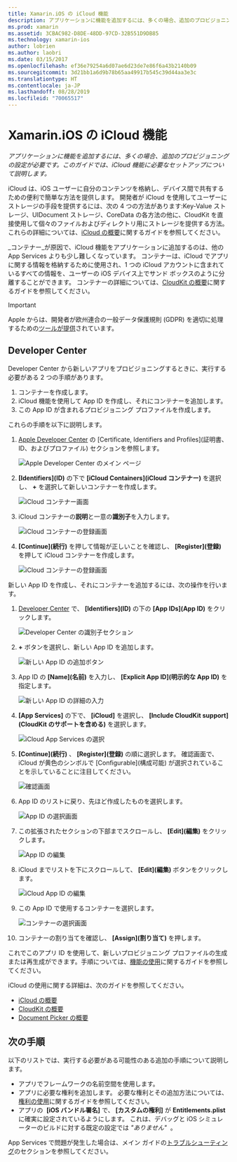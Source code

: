 ```yaml
---
title: Xamarin.iOS の iCloud 機能
description: アプリケーションに機能を追加するには、多くの場合、追加のプロビジョニングの設定が必要です。 このガイドでは、iCloud 機能に必要なセットアップについて説明します。
ms.prod: xamarin
ms.assetid: 3CBAC982-D8DE-48DD-97CD-32B551D9DB85
ms.technology: xamarin-ios
author: lobrien
ms.author: laobri
ms.date: 03/15/2017
ms.openlocfilehash: ef36e79254a6d07ae6d23de7e86f6a43b2140b09
ms.sourcegitcommit: 3d21bb1a6d9b78b65aa49917b545c39d44aa3e3c
ms.translationtype: HT
ms.contentlocale: ja-JP
ms.lasthandoff: 08/28/2019
ms.locfileid: "70065517"
---
```

# <a name="icloud-capabilities-in-xamarinios"></a>Xamarin.iOS の iCloud 機能

_アプリケーションに機能を追加するには、多くの場合、追加のプロビジョニングの設定が必要です。このガイドでは、iCloud 機能に必要なセットアップについて説明します。_

iCloud は、iOS ユーザーに自分のコンテンツを格納し、デバイス間で共有するための便利で簡単な方法を提供します。 開発者が iCloud を使用してユーザーにストレージの手段を提供するには、次の 4 つの方法があります:Key-Value ストレージ、UIDocument ストレージ、CoreData の各方法の他に、CloudKit を直接使用して個々のファイルおよびディレクトリ用にストレージを提供する方法。 これらの詳細については、[iCloud の概要](~/ios/data-cloud/introduction-to-icloud.md)に関するガイドを参照してください。

_コンテナー_が原因で、iCloud 機能をアプリケーションに追加するのは、他の App Services よりも少し難しくなっています。 コンテナーは、iCloud でアプリに関する情報を格納するために使用され、1 つの iCloud アカウントに含まれているすべての情報を、ユーザーの iOS デバイス上でサンド ボックスのように分離することができます。 コンテナーの詳細については、[CloudKit の概要](~/ios/data-cloud/intro-to-cloudkit.md)に関するガイドを参照してください。

> [!IMPORTANT]
> Apple からは、開発者が欧州連合の一般データ保護規則 (GDPR) を適切に処理するための[ツールが提供](https://developer.apple.com/support/allowing-users-to-manage-data/)されています。

<a name="icloud-developer-center" />

## <a name="developer-center"></a>Developer Center

Developer Center から新しいアプリをプロビジョニングするときに、実行する必要がある 2 つの手順があります。

1. コンテナーを作成します。
2. iCloud 機能を使用して App ID を作成し、それにコンテナーを追加します。
3. この App ID が含まれるプロビジョニング プロファイルを作成します。

これらの手順を以下に説明します。

1. [Apple Developer Center](https://developer.apple.com/account/) の [Certificate, Identifiers and Profiles]\(証明書、ID、およびプロファイル\) セクションを参照します。 
    
     ![Apple Developer Center のメイン ページ](icloud-capabilities-images/image22.png)

2. **[Identifiers]\(ID\)** の下で **[iCloud Containers]\(iCloud コンテナー\)** を選択し、 **+** を選択して新しいコンテナーを作成します。  
    
    ![iCloud コンテナー画面](icloud-capabilities-images/image23.png)

3. iCloud コンテナーの**説明**と一意の**識別子**を入力します。 
    
    ![iCloud コンテナーの登録画面](icloud-capabilities-images/image24.png)

4. **[Continue]\(続行\)** を押して情報が正しいことを確認し、 **[Register]\(登録\)** を押して iCloud コンテナーを作成します。  
    
    ![iCloud コンテナーの登録画面](icloud-capabilities-images/image25.png)

新しい App ID を作成し、それにコンテナーを追加するには、次の操作を行います。

1. [Developer Center](https://developer.apple.com/account/) で、 **[Identifiers]\(ID\)** の下の **[App IDs]\(App ID\)** をクリックします。 
    
    ![Developer Center の識別子セクション](icloud-capabilities-images/image26.png)

2. **+** ボタンを選択し、新しい App ID を追加します。 
    
    ![新しい App ID の追加ボタン](icloud-capabilities-images/image27.png)

3. App ID の **[Name]\(名前\)** を入力し、 **[Explicit App ID]\(明示的な App ID\)** を指定します。
    
    ![新しい App ID の詳細の入力](icloud-capabilities-images/image28.png)

4. **[App Services]** の下で、 **[iCloud]** を選択し、 **[Include CloudKit support]\(CloudKit のサポートを含める\)** を選択します。
    
    ![iCloud App Services の選択](icloud-capabilities-images/image29.png)

5. **[Continue]\(続行\)** 、 **[Register]\(登録\)** の順に選択します。 確認画面で、iCloud が黄色のシンボルで [Configurable]\(構成可能\) が選択されていることを示していることに注目してください。   
    
    ![確認画面](icloud-capabilities-images/image30.png)

6. App ID のリストに戻り、先ほど作成したものを選択します。 
    
    ![App ID の選択画面](icloud-capabilities-images/image31.png)

7. この拡張されたセクションの下部までスクロールし、 **[Edit]\(編集\)** をクリックします。
    
    ![App ID の編集](icloud-capabilities-images/image32.png)

8. iCloud までリストを下にスクロールして、 **[Edit]\(編集\)** ボタンをクリックします。  
    
    ![iCloud App ID の編集](icloud-capabilities-images/image33.png)

9. この App ID で使用するコンテナーを選択します。  
    
    ![コンテナーの選択画面](icloud-capabilities-images/image34.png)

10. コンテナーの割り当てを確認し、 **[Assign]\(割り当て\)** を押します。
 
これでこのアプリ ID を使用して、新しいプロビジョニング プロファイルの生成または再生成ができます。手順については、[機能の使用](~/ios/deploy-test/provisioning/capabilities/index.md)に関するガイドを参照してください。 

iCloud の使用に関する詳細は、次のガイドを参照してください。

* [iCloud の概要](~/ios/data-cloud/introduction-to-icloud.md)
* [CloudKit の概要](~/ios/data-cloud/intro-to-cloudkit.md)
* [Document Picker の概要](~/ios/platform/document-picker.md)

## <a name="next-steps"></a>次の手順
 
以下のリストでは、実行する必要がある可能性のある追加の手順について説明します。

* アプリでフレームワークの名前空間を使用します。
* アプリに必要な権利を追加します。 必要な権利とその追加方法については、[権利の使用](~/ios/deploy-test/provisioning/entitlements.md)に関するガイドを参照してください。
* アプリの  **[iOS バンドル署名]** で、 **[カスタムの権利]** が **Entitlements.plist** に確実に設定されているようにします。 これは、デバッグと iOS シミュレーターのビルドに対する既定の設定では _"ありません"_  。

App Services で問題が発生した場合は、メイン ガイドの[トラブルシューティング](~/ios/deploy-test/provisioning/capabilities/index.md)のセクションを参照してください。
